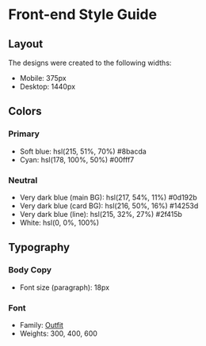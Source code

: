 # Front-end Style Guide

## Layout

The designs were created to the following widths:

- Mobile: 375px
- Desktop: 1440px

## Colors

### Primary

- Soft blue: hsl(215, 51%, 70%) #8bacda
- Cyan: hsl(178, 100%, 50%) 	#00fff7

### Neutral

- Very dark blue (main BG): hsl(217, 54%, 11%) #0d192b
- Very dark blue (card BG): hsl(216, 50%, 16%) 	#14253d
- Very dark blue (line): hsl(215, 32%, 27%) #2f415b
- White: hsl(0, 0%, 100%)

## Typography

### Body Copy

- Font size (paragraph): 18px

### Font

- Family: [Outfit](https://fonts.google.com/specimen/Outfit)
- Weights: 300, 400, 600
